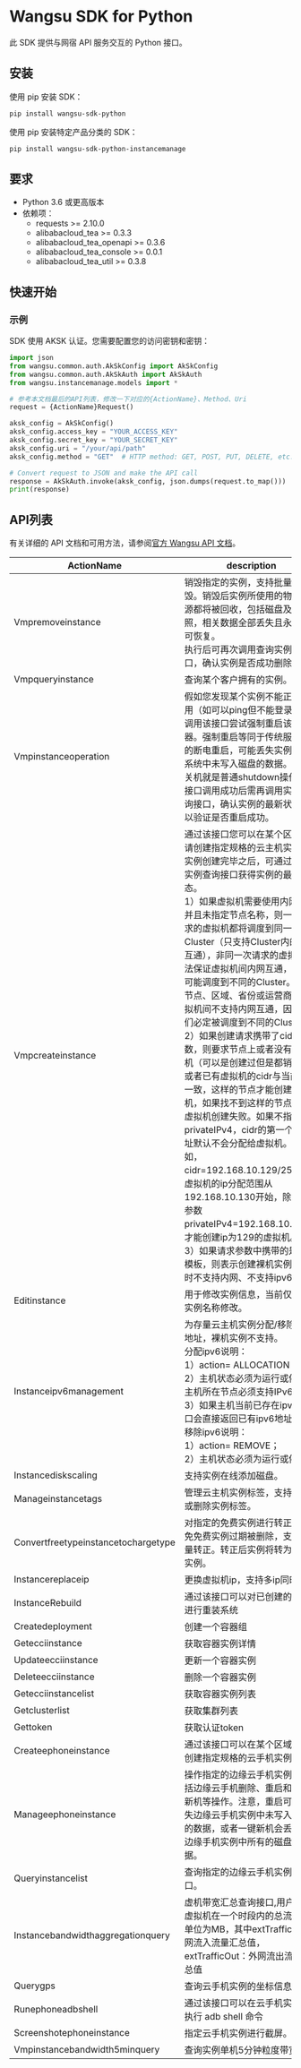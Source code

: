 # Wangsu SDK for Python

此 SDK 提供与网宿 API 服务交互的 Python 接口。

## 安装

使用 pip 安装 SDK：

```bash
pip install wangsu-sdk-python
```
使用 pip 安装特定产品分类的 SDK：

```bash
pip install wangsu-sdk-python-instancemanage
```


## 要求

- Python 3.6 或更高版本
- 依赖项：
  - requests >= 2.10.0
  - alibabacloud_tea >= 0.3.3
  - alibabacloud_tea_openapi >= 0.3.6
  - alibabacloud_tea_console >= 0.0.1
  - alibabacloud_tea_util >= 0.3.8

## 快速开始

### 示例

SDK 使用 AKSK 认证。您需要配置您的访问密钥和密钥：

```python
import json
from wangsu.common.auth.AkSkConfig import AkSkConfig
from wangsu.common.auth.AkSkAuth import AkSkAuth
from wangsu.instancemanage.models import *

# 参考本文档最后的API列表，修改一下对应的{ActionName}、Method、Uri
request = {ActionName}Request()

aksk_config = AkSkConfig()
aksk_config.access_key = "YOUR_ACCESS_KEY"
aksk_config.secret_key = "YOUR_SECRET_KEY"
aksk_config.uri = "/your/api/path"
aksk_config.method = "GET"  # HTTP method: GET, POST, PUT, DELETE, etc.

# Convert request to JSON and make the API call
response = AkSkAuth.invoke(aksk_config, json.dumps(request.to_map()))
print(response)

```


## API列表
有关详细的 API 文档和可用方法，请参阅[官方 Wangsu API 文档](https://www.wangsu.com/document/api-doc/Overview?productType=all)。

| ActionName | description | client_methods | uri |
| --- | --- | --- | --- |
| Vmpremoveinstance | 销毁指定的实例，支持批量销毁。销毁后实例所使用的物理资源都将被回收，包括磁盘及快照，相关数据全部丢失且永久不可恢复。<br>执行后可再次调用查询实例接口，确认实例是否成功删除。 | POST | /vmp/servers/delete |
| Vmpqueryinstance | 查询某个客户拥有的实例。 | GET | /vmp/servers |
| Vmpinstanceoperation | 假如您发现某个实例不能正常使用（如可以ping但不能登录），可调用该接口尝试强制重启该机器。强制重启等同于传统服务器的断电重启，可能丢失实例操作系统中未写入磁盘的数据。正常关机就是普通shutdown操作。该接口调用成功后需再调用实例查询接口，确认实例的最新状态，以验证是否重启成功。 | POST | /vmp/servers/*/action |
| Vmpcreateinstance | 通过该接口您可以在某个区域申请创建指定规格的云主机实例，实例创建完毕之后，可通过使用实例查询接口获得实例的最新状态。<br>1）如果虚拟机需要使用内网网络并且未指定节点名称，则一次请求的虚拟机都将调度到同一个Cluster（只支持Cluster内的内网互通），非同一次请求的虚拟机无法保证虚拟机间内网互通，因为可能调度到不同的Cluster。不同节点、区域、省份或运营商的虚拟机间不支持内网互通，因为他们必定被调度到不同的Cluster。<br>2）如果创建请求携带了cidr的参数，则要求节点上或者没有虚拟机（可以是创建过但是都销毁了）或者已有虚拟机的cidr与当前请求一致，这样的节点才能创建虚拟机，如果找不到这样的节点，则虚拟机创建失败。如果不指定privateIPv4，cidr的第一个ip地址默认不会分配给虚拟机。例如，cidr=192.168.10.129/25，则虚拟机的ip分配范围从192.168.10.130开始，除非指定参数privateIPv4=192.168.10.129，才能创建ip为129的虚拟机。<br>3）如果请求参数中携带的是裸机模板，则表示创建裸机实例，此时不支持内网、不支持ipv6。 | POST | /vmp/servers |
| Editinstance | 用于修改实例信息，当前仅支持实例名称修改。 | PUT | /vmp/servers |
| Instanceipv6management | 为存量云主机实例分配/移除IPv6地址，裸机实例不支持。<br>分配ipv6说明：<br>1）action= ALLOCATION；<br>2）主机状态必须为运行或停机，主机所在节点必须支持IPv6；<br>3）如果主机当前已存在ipv6则接口会直接返回已有ipv6地址。<br>移除ipv6说明：<br>1）action= REMOVE；<br>2）主机状态必须为运行或停机。 | POST | /vmp/servers/ipv6 |
| Instancediskscaling | 支持实例在线添加磁盘。 | POST | /vmp/servers/attachDisk |
| Manageinstancetags | 管理云主机实例标签，支持修改或删除实例标签。 | PUT | /vmp/server-tags |
| Convertfreetypeinstancetochargetype | 对指定的免费实例进行转正，避免免费实例过期被删除，支持批量转正。转正后实例将转为计费实例。 | POST | /vmp/servers/charge |
| Instancereplaceip | 更换虚拟机ip，支持多ip同时更换 | PUT | /vmp/servers/ipReplace |
| InstanceRebuild | 通过该接口可以对已创建的实例进行重装系统 | POST | /vmp/servers/rebuild |
| Createdeployment | 创建一个容器组 | POST | /api/ecci/v1/deployments |
| Getecciinstance | 获取容器实例详情 | GET | /api/ecci/v1/instances/* |
| Updateecciinstance | 更新一个容器实例 | PUT | /api/ecci/v1/instances/* |
| Deleteecciinstance | 删除一个容器实例 | DELETE | /api/ecci/v1/instances/* |
| Getecciinstancelist | 获取容器实例列表 | GET | /api/ecci/v1/instances |
| Getclusterlist | 获取集群列表 | GET | /api/ecci/v1/clusters |
| Gettoken | 获取认证token | GET | /api/ecci/v1/token |
| Createephoneinstance | 通过该接口可以在某个区域申请创建指定规格的云手机实例。 | POST | /ephone/instances/create |
| Manageephoneinstance | 操作指定的边缘云手机实例，包括边缘云手机删除、重启和一键新机等操作。注意，重启可能丢失边缘云手机实例中未写入磁盘的数据，或者一键新机会丢失云边缘手机实例中所有的磁盘数据。 | POST | /ephone/instances/action |
| Queryinstancelist | 查询指定的边缘云手机实例接口。 | GET | /ephone/instances/list |
| Instancebandwidthaggregationquery | 虚机带宽汇总查询接口,用户查询虚拟机在一个时段内的总流量，单位为MB，其中extTrafficIn：外网流入流量汇总值，extTrafficOut：外网流出流量汇总值 | GET | /vmp/servers/bandwidth_aggregation |
| Querygps | 查询云手机实例的坐标信息。 | GET | /ephone/instances/gps |
| Runephoneadbshell | 通过该接口可以在云手机实例中执行 adb shell 命令 | POST | /ephone/instances/adbshell |
| Screenshotephoneinstance | 指定云手机实例进行截屏。 | POST | /ephone/instances/screenshot |
| Vmpinstancebandwidth5minquery | 查询实例单机5分钟粒度带宽数据 | GET | /vmp/servers/bandwidth_5_minutes |